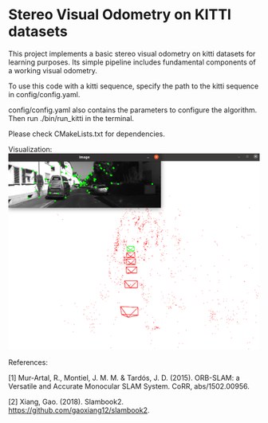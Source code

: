 # Stereo Visual Odometry on KITTI datasets

This project implements a basic stereo visual odometry on kitti datasets for learning purposes.
Its simple pipeline includes fundamental components of a working visual odometry.   

To use this code with a kitti sequence, specify the path to the kitti sequence in config/config.yaml.

config/config.yaml also contains the parameters to configure the algorithm.
Then run ./bin/run_kitti in the terminal.

Please check CMakeLists.txt for dependencies.

Visualization:
![Visualization](https://github.com/kangqi-ni/stereo_vo/blob/master/Visualizer.png)

References:

[1] Mur-Artal, R., Montiel, J. M. M. & Tardós, J. D. (2015). ORB-SLAM: a Versatile and Accurate Monocular SLAM System. CoRR, abs/1502.00956.

[2] Xiang, Gao. (2018). Slambook2. https://github.com/gaoxiang12/slambook2.
